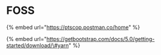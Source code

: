 # FOSS

{% embed url="https://ptscop.postman.co/home" %}

{% embed url="https://getbootstrap.com/docs/5.0/getting-started/download/\#yarn" %}



